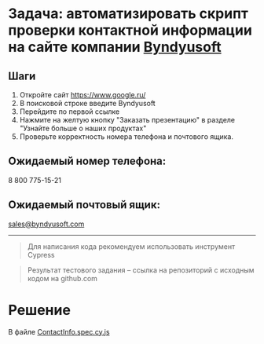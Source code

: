 # Задача: автоматизировать скрипт проверки контактной информации на сайте компании [Byndyusoft](https://byndyusoft.com/ "byndyusoft.com")

## Шаги

1. Откройте сайт https://www.google.ru/
2. В поисковой строке введите Byndyusoft
3. Перейдите по первой ссылке
4. Нажмите на желтую кнопку "Заказать презентацию" в разделе "Узнайте больше о наших продуктах"
5. Проверьте корректность номера телефона и почтового ящика.

## Ожидаемый номер телефона:
8 800 775-15-21

## Ожидаемый почтовый ящик:
sales@byndyusoft.com


---
> Для написания кода рекомендуем использовать инструмент Cypress

> Результат тестового задания – ссылка на репозиторий с исходным кодом на github.com

# Решение
В файле [ContactInfo.spec.cy.js](https://github.com/RylkovAlex/TestTask-Cypress/blob/master/cypress/e2e/ContactInfo.spec.cy.js)
